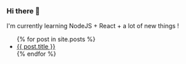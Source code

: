 ### Hi there 👋
I'm currently learning NodeJS + React + a lot of new things !

<ul>
  {% for post in site.posts %}
    <li>
      <a href="{% post_url {{ post.url }} %}">{{ post.title }}</a>
    </li>
  {% endfor %}
</ul>